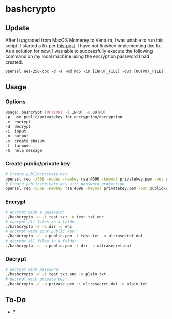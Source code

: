 # bashcrypto

## Update

After I upgraded from MacOS Monterey to Ventura, I was unable to run this script. I started a fix per [this post](https://community.jamf.com/t5/jamf-pro/encrypted-openssl-aes-256-macos-monterey-cannot-be-decrypted-with/td-p/277416). I have not finished implementing the fix. As a solution for now, I was able to successfully execute the following command on my local machine using the encryption password I had created.

`openssl aes-256-cbc -d -a -md md5 -in [INPUT_FILE] -out [OUTPUT_FILE]`
## Usage

### Options
```bash
Usage: bashcrypt [OPTION] -i INPUT -o OUTPUT
-p	use public/privatekey for encryption/decryption
-e	encrypt
-d	decrypt
-i	input
-o	output
-s	create shasum
-t  tarmode
-h	help message
```
### Create public/private key
```bash
# Create public/private key
openssl req -x509 -nodes -newkey rsa:4096 -keyout privatekey.pem -out publickey.pem
# Create public/private key with password protection
openssl req -x509 -newkey rsa:4096 -keyout privatekey.pem -out publickey.pem
```
### Encrypt
```bash
# encrypt with a password:
./bashcrypto -e -i test.txt -o test.txt.enc
# encrypt all files in a folder
./bashcrypto -e -i dir -o enc
# encrypt with your public key:
./bashcrypto -e -p public.pem -i test.txt -o ultrasecret.dat
# encrypt all files in a folder
./bashcrypto -e -p public.pem -i dir -o ultrasecret.dat
```
### Decrypt
```bash
# decrypt with password:
./bashcrypto -d -i test.txt.enc -o plain.txt
# decrypt with private key:
./bashcrypto -d -p private.pem -i ultrasecret.dat -o plain.txt
```

## To-Do
- ?
